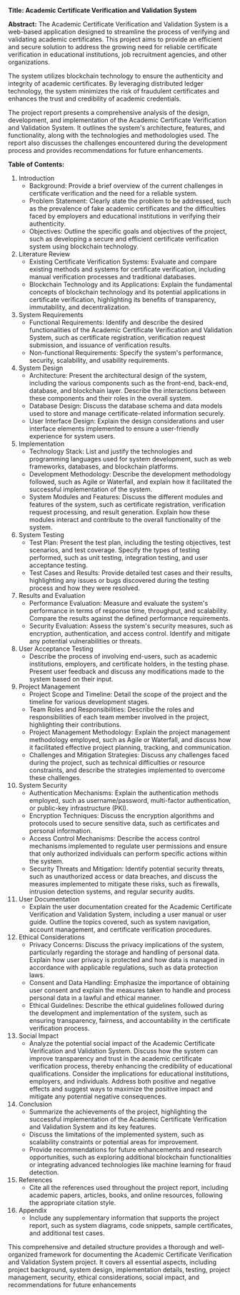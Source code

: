 **Title: Academic Certificate Verification and Validation System**

**Abstract:**
The Academic Certificate Verification and Validation System is a web-based application designed to streamline the process of verifying and validating academic certificates. This project aims to provide an efficient and secure solution to address the growing need for reliable certificate verification in educational institutions, job recruitment agencies, and other organizations.

The system utilizes blockchain technology to ensure the authenticity and integrity of academic certificates. By leveraging distributed ledger technology, the system minimizes the risk of fraudulent certificates and enhances the trust and credibility of academic credentials.

The project report presents a comprehensive analysis of the design, development, and implementation of the Academic Certificate Verification and Validation System. It outlines the system's architecture, features, and functionality, along with the technologies and methodologies used. The report also discusses the challenges encountered during the development process and provides recommendations for future enhancements.

**Table of Contents:**
1. Introduction
    - Background: Provide a brief overview of the current challenges in certificate verification and the need for a reliable system.
    - Problem Statement: Clearly state the problem to be addressed, such as the prevalence of fake academic certificates and the difficulties faced by employers and educational institutions in verifying their authenticity.
    - Objectives: Outline the specific goals and objectives of the project, such as developing a secure and efficient certificate verification system using blockchain technology.
2. Literature Review
    - Existing Certificate Verification Systems: Evaluate and compare existing methods and systems for certificate verification, including manual verification processes and traditional databases.
    - Blockchain Technology and its Applications: Explain the fundamental concepts of blockchain technology and its potential applications in certificate verification, highlighting its benefits of transparency, immutability, and decentralization.
3. System Requirements
    - Functional Requirements: Identify and describe the desired functionalities of the Academic Certificate Verification and Validation System, such as certificate registration, verification request submission, and issuance of verification results.
    - Non-functional Requirements: Specify the system's performance, security, scalability, and usability requirements.
4. System Design
    - Architecture: Present the architectural design of the system, including the various components such as the front-end, back-end, database, and blockchain layer. Describe the interactions between these components and their roles in the overall system.
    - Database Design: Discuss the database schema and data models used to store and manage certificate-related information securely.
    - User Interface Design: Explain the design considerations and user interface elements implemented to ensure a user-friendly experience for system users.
5. Implementation
    - Technology Stack: List and justify the technologies and programming languages used for system development, such as web frameworks, databases, and blockchain platforms.
    - Development Methodology: Describe the development methodology followed, such as Agile or Waterfall, and explain how it facilitated the successful implementation of the system.
    - System Modules and Features: Discuss the different modules and features of the system, such as certificate registration, verification request processing, and result generation. Explain how these modules interact and contribute to the overall functionality of the system.
6. System Testing
    - Test Plan: Present the test plan, including the testing objectives, test scenarios, and test coverage. Specify the types of testing performed, such as unit testing, integration testing, and user acceptance testing.
    - Test Cases and Results: Provide detailed test cases and their results, highlighting any issues or bugs discovered during the testing process and how they were resolved.
7. Results and Evaluation
    - Performance Evaluation: Measure and evaluate the system's performance in terms of response time, throughput, and scalability. Compare the results against the defined performance requirements.
    - Security Evaluation: Assess the system's security measures, such as encryption, authentication, and access control. Identify and mitigate any potential vulnerabilities or threats.
8. User Acceptance Testing
    - Describe the process of involving end-users, such as academic institutions, employers, and certificate holders, in the testing phase. Present user feedback and discuss any modifications made to the system based on their input.
9. Project Management
    - Project Scope and Timeline: Detail the scope of the project and the timeline for various development stages.
    - Team Roles and Responsibilities: Describe the roles and responsibilities of each team member involved in the project, highlighting their contributions.
    - Project Management Methodology: Explain the project management methodology employed, such as Agile or Waterfall, and discuss how it facilitated effective project planning, tracking, and communication.
    - Challenges and Mitigation Strategies: Discuss any challenges faced during the project, such as technical difficulties or resource constraints, and describe the strategies implemented to overcome these challenges.
10. System Security
    - Authentication Mechanisms: Explain the authentication methods employed, such as username/password, multi-factor authentication, or public-key infrastructure (PKI).
    - Encryption Techniques: Discuss the encryption algorithms and protocols used to secure sensitive data, such as certificates and personal information.
    - Access Control Mechanisms: Describe the access control mechanisms implemented to regulate user permissions and ensure that only authorized individuals can perform specific actions within the system.
    - Security Threats and Mitigation: Identify potential security threats, such as unauthorized access or data breaches, and discuss the measures implemented to mitigate these risks, such as firewalls, intrusion detection systems, and regular security audits.
11. User Documentation
    - Explain the user documentation created for the Academic Certificate Verification and Validation System, including a user manual or user guide. Outline the topics covered, such as system navigation, account management, and certificate verification procedures.
12. Ethical Considerations
    - Privacy Concerns: Discuss the privacy implications of the system, particularly regarding the storage and handling of personal data. Explain how user privacy is protected and how data is managed in accordance with applicable regulations, such as data protection laws.
    - Consent and Data Handling: Emphasize the importance of obtaining user consent and explain the measures taken to handle and process personal data in a lawful and ethical manner.
    - Ethical Guidelines: Describe the ethical guidelines followed during the development and implementation of the system, such as ensuring transparency, fairness, and accountability in the certificate verification process.
13. Social Impact
    - Analyze the potential social impact of the Academic Certificate Verification and Validation System. Discuss how the system can improve transparency and trust in the academic certificate verification process, thereby enhancing the credibility of educational qualifications. Consider the implications for educational institutions, employers, and individuals. Address both positive and negative effects and suggest ways to maximize the positive impact and mitigate any potential negative consequences.
14. Conclusion
    - Summarize the achievements of the project, highlighting the successful implementation of the Academic Certificate Verification and Validation System and its key features.
    - Discuss the limitations of the implemented system, such as scalability constraints or potential areas for improvement.
    - Provide recommendations for future enhancements and research opportunities, such as exploring additional blockchain functionalities or integrating advanced technologies like machine learning for fraud detection.
15. References
    - Cite all the references used throughout the project report, including academic papers, articles, books, and online resources, following the appropriate citation style.
16. Appendix
    - Include any supplementary information that supports the project report, such as system diagrams, code snippets, sample certificates, and additional test cases.

This comprehensive and detailed structure provides a thorough and well-organized framework for documenting the Academic Certificate Verification and Validation System project. It covers all essential aspects, including project background, system design, implementation details, testing, project management, security, ethical considerations, social impact, and recommendations for future enhancements
